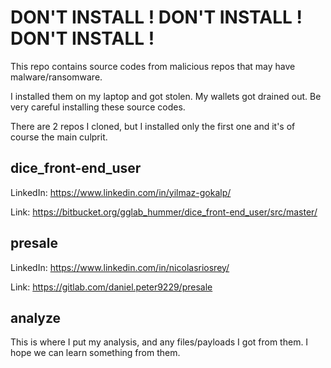 # DON'T INSTALL ! DON'T INSTALL ! DON'T INSTALL !

This repo contains source codes from malicious repos that may have malware/ransomware.

I installed them on my laptop and got stolen. My wallets got drained out. Be very careful installing these source codes.

There are 2 repos I cloned, but I installed only the first one and it's of course the main culprit.

## dice_front-end_user

LinkedIn: https://www.linkedin.com/in/yilmaz-gokalp/

Link: https://bitbucket.org/gglab_hummer/dice_front-end_user/src/master/

## presale

LinkedIn: https://www.linkedin.com/in/nicolasriosrey/

Link: https://gitlab.com/daniel.peter9229/presale

## analyze

This is where I put my analysis, and any files/payloads I got from them. I hope we can learn something from them.